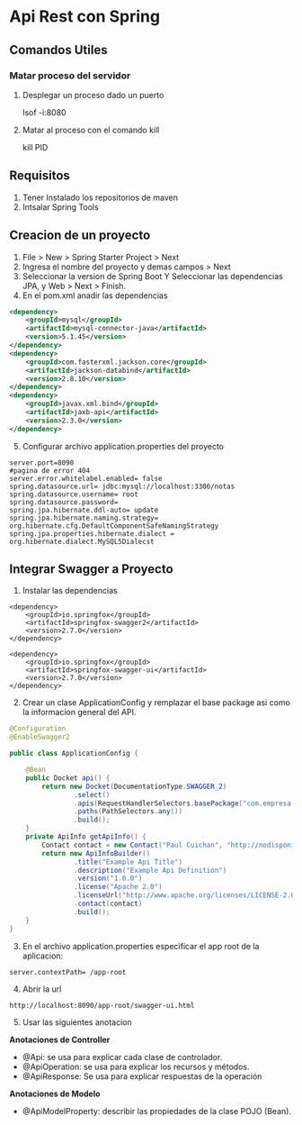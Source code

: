 # Api Rest con Spring
## Comandos Utiles
### Matar proceso del servidor
1. Desplegar un proceso dado un puerto

	lsof -i:8080
	
2. Matar al proceso con el comando kill

	kill PID
## Requisitos
1. Tener Instalado los repositorios de maven
2. Intsalar Spring Tools

## Creacion de un proyecto
1. File > New > Spring Starter Project > Next
2. Ingresa el nombre del proyecto y demas campos > Next
3. Seleccionar la version de Spring Boot Y Seleccionar las dependencias JPA, y Web > Next > Finish.
4. En el pom.xml anadir las dependencias
```` xml
<dependency>
	<groupId>mysql</groupId>
	<artifactId>mysql-connector-java</artifactId>
	<version>5.1.45</version>
</dependency>
<dependency>
	<groupId>com.fasterxml.jackson.core</groupId>
	<artifactId>jackson-databind</artifactId>
	<version>2.8.10</version>
</dependency>
<dependency>
	<groupId>javax.xml.bind</groupId>
	<artifactId>jaxb-api</artifactId>
	<version>2.3.0</version>
</dependency>
````
5. Configurar archivo application.properties del proyecto
```` 
server.port=8090
#pagina de error 404
server.error.whitelabel.enabled= false
spring.datasource.url= jdbc:mysql://localhost:3306/notas
spring.datasource.username= root
spring.datasource.password=
spring.jpa.hibernate.ddl-auto= update
spring.jpa.hibernate.naming.strategy= org.hibernate.cfg.DefaultComponentSafeNamingStrategy
spring.jpa.properties.hibernate.dialect = org.hibernate.dialect.MySQL5Dialecst

````

## Integrar Swagger a Proyecto

1. Instalar las dependencias
````
<dependency>
	<groupId>io.springfox</groupId>
	<artifactId>springfox-swagger2</artifactId>
	<version>2.7.0</version>
</dependency>

<dependency>
	<groupId>io.springfox</groupId>
	<artifactId>springfox-swagger-ui</artifactId>
	<version>2.7.0</version>
</dependency>
````
2. Crear un clase ApplicationConfig y remplazar el base package asi como la informacion general del API.

```` java
@Configuration
@EnableSwagger2

public class ApplicationConfig {

    @Bean
    public Docket api() {
        return new Docket(DocumentationType.SWAGGER_2)
                .select()
                .apis(RequestHandlerSelectors.basePackage("com.empresa.springrest.controller"))
                .paths(PathSelectors.any())
                .build();
    }
    private ApiInfo getApiInfo() {
        Contact contact = new Contact("Paul Cuichan", "http://nodisponible.com", "ing.paul.cuixan@gmail.com");
        return new ApiInfoBuilder()
                .title("Example Api Title")
                .description("Example Api Definition")
                .version("1.0.0")
                .license("Apache 2.0")
                .licenseUrl("http://www.apache.org/licenses/LICENSE-2.0")
                .contact(contact)
                .build();
    }
}
````
3. En el archivo application.properties especificar el app root de la aplicacion:

`server.contextPath= /app-root`

4. Abrir la url 

`http://localhost:8090/app-root/swagger-ui.html`

5. Usar las siguientes anotacion

**Anotaciones de Controller**

* @Api: se usa para explicar cada clase de controlador.
* @ApiOperation: se usa para explicar los recursos y métodos.
* @ApiResponse: Se usa para explicar respuestas de la operación

**Anotaciones de Modelo**

* @ApiModelProperty: describir las propiedades de la clase POJO (Bean).
